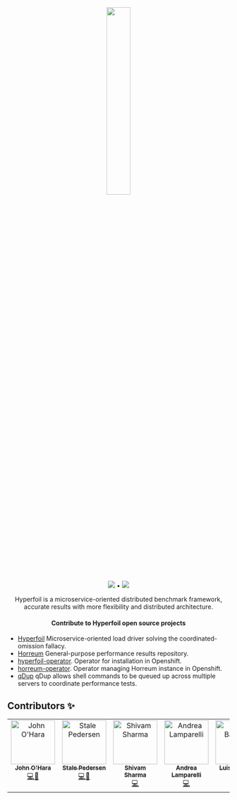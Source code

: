 <div align="center">
  
  <img src="https://user-images.githubusercontent.com/91419219/228573800-e4c0b15f-5f71-4b13-b186-9ea0f724996a.png" width="33%"/>
  
 ![](https://komarev.com/ghpvc/?username=Hyperfoil) • <a href="https://twitter.com/intent/follow?screen_name=Hyperfoil&tw_p=followbutton"><img src="https://img.shields.io/twitter/follow/Hyperfoil?label=%40Hyperfoil&style=social"></a>
   <br>
  
  Hyperfoil is a microservice-oriented distributed benchmark framework, accurate results with more flexibility and distributed architecture.
  
  </div>
  
 <h4 align="center">Contribute to Hyperfoil open source projects</h4>
 
 - [Hyperfoil](https://github.com/Hyperfoil/Hyperfoil) Microservice-oriented load driver solving the coordinated-omission fallacy.
 - [Horreum](https://github.com/Hyperfoil/Horreum) General-purpose performance results repository.
 - [hyperfoil-operator](https://github.com/Hyperfoil/hyperfoil-operator). Operator for installation in Openshift.
 - [horreum-operator](https://github.com/Hyperfoil/horreum-operator). Operator managing Horreum instance in Openshift.
 - [qDup](https://github.com/Hyperfoil/qDup) qDup allows shell commands to be queued up across multiple servers to coordinate performance tests.
 
 
  ## Contributors ✨
  
  <table>
  <tbody>
    <tr>     
      <td align="center" valign="top" width="14.28%"><a href="https://github.com/johnaohara"><img src="https://avatars.githubusercontent.com/u/959822?v=4?s=100" width="100px;" alt="John O'Hara"/><br /><sub><b>John O'Hara</b></sub></a><br /><a href="https://github.com/Hyperfoil/Horreum/commits?author=johnaohara" title="Maintenance">💻🚧</a></td>
      <td align="center" valign="top" width="14.28%"><a href="https://github.com/stalep"><img src="https://avatars.githubusercontent.com/u/49780?v=4" width="100px;" alt="Stale Pedersen"/><br /><sub><b>Stale Pedersen</b></sub></a><br /><a href="https://github.com/Hyperfoil/Horreum/commits?author=stalep" title="Maintenance">💻🚧</a></td>
       <td align="center" valign="top" width="14.28%"><a href="https://github.com/shivam-sharma7"><img src="https://avatars.githubusercontent.com/u/91419219?v=4" width="100px;" alt="Shivam Sharma"/><br /><sub><b>Shivam Sharma</b></sub></a><br /><a href="https://github.com/Hyperfoil/Horreum/commits?author=shivam-sharma7" title="Code">💻</a></td>
       <td align="center" valign="top" width="14.28%"><a href="https://github.com/lampajr"><img src="https://avatars.githubusercontent.com/u/26715795?v=4" width="100px;" alt="Andrea Lamparelli"/><br /><sub><b>Andrea Lamparelli</b></sub> 
         </a><br /><a href="https://github.com/Hyperfoil/Horreum/commits?author=lampajr" title="Code"></a> <a href="#maintenance-jesperpedersen" title="Code">💻</a></td>
      <td align="center" valign="top" width="14.28%"><a href="https://github.com/barreiro"><img src="https://avatars.githubusercontent.com/u/856614?v=4" width="100px;" alt="Luis Barreiro"/><br /><sub><b>Luis Barreiro</b></sub></a><br /><a href="https://github.com/Hyperfoil/horreum-operator/commits?author=barreiro" title="Code">💻</a></td>
      <td align="center" valign="top" width="14.28%"><a href="https://github.com/whitingjr"><img src="https://avatars.githubusercontent.com/u/708428?v=4" width="100px;" alt="willr3"/><br /><sub><b>Jeremy Whiting</b></sub></a><br /><a href="https://github.com/Hyperfoil/Horreum/commits?author=whitingjr" title="Code">💻</a></td>
        <td align="center" valign="top" width="14.28%"><a href="https://github.com/willr3"><img src="https://avatars.githubusercontent.com/u/1083859?v=4" width="100px;" alt="willr3"/><br /><sub><b>willr3</b></sub></a><br /><a href="https://github.com/Hyperfoil/qDup/commits?author=willr3" title="Code">💻</a></td>
       <td align="center" valign="top" width="14.28%"><a href="https://github.com/jesperpedersen"><img src="https://avatars.githubusercontent.com/u/229465?v=4" width="100px;" alt="Jesper Pedersen"/><br /><sub><b>Jesper Pedersen</b></sub> 
         </a><br /><a href="https://github.com/Hyperfoil/Horreum/commits?author=jesperpedersen" title="Code">💻</a> <a href="#maintenance-jesperpedersen" title="Maintenance">🚧</a></td>
    </tr>   
  </tbody>
</table>
